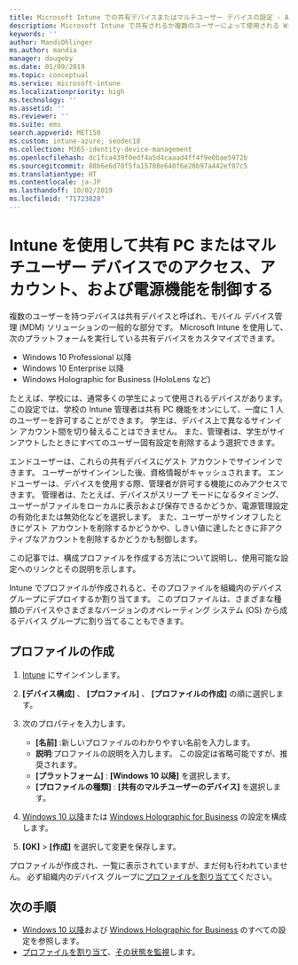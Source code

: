 ```yaml
---
title: Microsoft Intune での共有デバイスまたはマルチユーザー デバイスの設定 - Azure | Microsoft Docs
description: Microsoft Intune で共有されるか複数のユーザーによって使用される Windows 10 デバイスと Windows Holographic for Business デバイスを追加および使用します。 すべての設定と、Microsoft HoloLens などのデバイスでのその動作の一覧を参照してください。 デバイス構成プロファイルで、ゲスト アカウントの制御、アカウントの管理、非アクティブなアカウントの削除、ローカル ストレージへの保存の許可または禁止、電源とスリープのオプションの設定、更新プログラムをインストールするタイミングの選択、および教育環境でのデバイスの使用を行います。
keywords: ''
author: MandiOhlinger
ms.author: mandia
manager: dougeby
ms.date: 01/09/2019
ms.topic: conceptual
ms.service: microsoft-intune
ms.localizationpriority: high
ms.technology: ''
ms.assetid: ''
ms.reviewer: ''
ms.suite: ems
search.appverid: MET150
ms.custom: intune-azure; seodec18
ms.collection: M365-identity-device-management
ms.openlocfilehash: dc1fca439f0edf4a5d4caaad4ff4f9e0bae5972b
ms.sourcegitcommit: 88b6e6d70f5fa15708e640f6e20b97a442ef07c5
ms.translationtype: HT
ms.contentlocale: ja-JP
ms.lasthandoff: 10/02/2019
ms.locfileid: "71723828"
---
```

# <a name="control-access-accounts-and-power-features-on-shared-pc-or-multi-user-devices-using-intune"></a>Intune を使用して共有 PC またはマルチユーザー デバイスでのアクセス、アカウント、および電源機能を制御する

複数のユーザーを持つデバイスは共有デバイスと呼ばれ、モバイル デバイス管理 (MDM) ソリューションの一般的な部分です。 Microsoft Intune を使用して、次のプラットフォームを実行している共有デバイスをカスタマイズできます。

- Windows 10 Professional 以降
- Windows 10 Enterprise 以降
- Windows Holographic for Business (HoloLens など)

たとえば、学校には、通常多くの学生によって使用されるデバイスがあります。 この設定では、学校の Intune 管理者は共有 PC 機能をオンにして、一度に 1 人のユーザーを許可することができます。 学生は、デバイス上で異なるサインイン アカウント間を切り替えることはできません。 また、管理者は、学生がサインアウトしたときにすべてのユーザー固有設定を削除するよう選択できます。

エンドユーザーは、これらの共有デバイスにゲスト アカウントでサインインできます。 ユーザーがサインインした後、資格情報がキャッシュされます。 エンドユーザーは、デバイスを使用する際、管理者が許可する機能にのみアクセスできます。 管理者は、たとえば、デバイスがスリープ モードになるタイミング、ユーザーがファイルをローカルに表示および保存できるかどうか、電源管理設定の有効化または無効化などを選択します。 また、ユーザーがサインオフしたときにゲスト アカウントを削除するかどうかや、しきい値に達したときに非アクティブなアカウントを削除するかどうかも制御します。

この記事では、構成プロファイルを作成する方法について説明し、使用可能な設定へのリンクとその説明を示します。

Intune でプロファイルが作成されると、そのプロファイルを組織内のデバイス グループにデプロイするか割り当てます。 このプロファイルは、さまざまな種類のデバイスやさまざまなバージョンのオペレーティング システム (OS) から成るデバイス グループに割り当てることもできます。

## <a name="create-the-profile"></a>プロファイルの作成

1. [Intune](https://go.microsoft.com/fwlink/?linkid=2090973) にサインインします。
2. **[デバイス構成]** 、 **[プロファイル]** 、 **[プロファイルの作成]** の順に選択します。
3. 次のプロパティを入力します。

   - **[名前]** :新しいプロファイルのわかりやすい名前を入力します。
   - **説明**:プロファイルの説明を入力します。 この設定は省略可能ですが、推奨されます。
   - **[プラットフォーム]** : **[Windows 10 以降]** を選択します。
   - **[プロファイルの種類]** : **[共有のマルチユーザーのデバイス]** を選択します。

4. [Windows 10 以降](shared-user-device-settings-windows.md)または [Windows Holographic for Business](shared-user-device-settings-windows-holographic.md) の設定を構成します。

5. **[OK]**  >  **[作成]** を選択して変更を保存します。

プロファイルが作成され、一覧に表示されていますが、まだ何も行われていません。 必ず組織内のデバイス グループに[プロファイルを割り当てて](device-profile-assign.md)ください。

## <a name="next-steps"></a>次の手順

- [Windows 10 以降](shared-user-device-settings-windows.md)および [Windows Holographic for Business](shared-user-device-settings-windows-holographic.md) のすべての設定を参照します。
- [プロファイルを割り当て](device-profile-assign.md)、[その状態を監視](device-profile-monitor.md)します。
